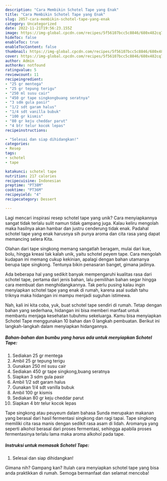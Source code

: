 ```yaml
---
description: "Cara Membikin Schotel Tape yang Enak"
title: "Cara Membikin Schotel Tape yang Enak"
slug: 2057-cara-membikin-schotel-tape-yang-enak
category: Uncategorized
date: 2022-11-21T19:56:23.155Z
image: https://img-global.cpcdn.com/recipes/5f56107bcc5c8846/680x482cq70/schotel-tape-foto-resep-utama.jpg
hideToc: false
enableToc: true
enableTocContent: false
thumbnail: https://img-global.cpcdn.com/recipes/5f56107bcc5c8846/680x482cq70/schotel-tape-foto-resep-utama.jpg
cover: https://img-global.cpcdn.com/recipes/5f56107bcc5c8846/680x482cq70/schotel-tape-foto-resep-utama.jpg
author: Admin
authorAv: notfound
ratingvalue: 5
reviewcount: 11
recipeingredient:
- "25 gr mentega"
- "25 gr tepung terigu"
- "250 ml susu cair"
- "450 gr tape singkongbuang seratnya"
- "3 sdm gula pasir"
- "1/2 sdt garam halus"
- "1/4 sdt vanilla bubuk"
- "100 gr kismis"
- "80 gr keju cheddar parut"
- "4 btr telur kocok lepas"
recipeinstructions:

- "Selesai dan siap dihidangkan!"
categories:
- Resep
tags:
- schotel
- tape

katakunci: schotel tape 
nutrition: 217 calories
recipecuisine: Indonesian
preptime: "PT38M"
cooktime: "PT36M"
recipeyield: "4"
recipecategory: Dessert

---
```





Lagi mencari inspirasi resep schotel tape yang unik? Cara menyiapkannya sangat tidak terlalu sulit namun tidak gampang juga. Kalau keliru mengolah maka hasilnya akan hambar dan justru cenderung tidak enak. Padahal schotel tape yang enak harusnya sih punya aroma dan cita rasa yang dapat memancing selera Kita.





Olahan dari tape singkong memang sangatlah beragam, mulai dari kue, bolu, hingga kreasi tak kalah unik, yaitu schotel peyem tape. Cara mengolah kudapan ini memang cukup kekinian, apalagi dengan bahan utamanya berupa tape singkong. Tentunya bikin penasaran banget, gimana jadinya.

Ada beberapa hal yang sedikit banyak mempengaruhi kualitas rasa dari schotel tape, pertama dari jenis bahan, lalu pemilihan bahan segar hingga cara membuat dan menghidangkannya. Tak perlu pusing kalau ingin menyiapkan schotel tape yang enak di rumah, karena asal sudah tahu triknya maka hidangan ini mampu menjadi suguhan istimewa.






Nah, kali ini kita coba, yuk, buat schotel tape sendiri di rumah. Tetap dengan bahan yang sederhana, hidangan ini bisa memberi manfaat untuk membantu menjaga kesehatan tubuhmu sekeluarga. Kamu bisa menyiapkan Schotel Tape menggunakan 10 bahan dan 0 langkah pembuatan. Berikut ini langkah-langkah dalam menyiapkan hidangannya.

<!--inarticleads1-->

##### Bahan-bahan dan bumbu yang harus ada untuk menyiapkan Schotel Tape:

1. Sediakan 25 gr mentega
1. Ambil 25 gr tepung terigu
1. Gunakan 250 ml susu cair
1. Sediakan 450 gr tape singkong,buang seratnya
1. Siapkan 3 sdm gula pasir
1. Ambil 1/2 sdt garam halus
1. Gunakan 1/4 sdt vanilla bubuk
1. Ambil 100 gr kismis
1. Sediakan 80 gr keju cheddar parut
1. Siapkan 4 btr telur kocok lepas


Tape singkong atau peuyeum dalam bahasa Sunda merupakan makanan yang berasal dari hasil fermentasi singkong dan ragi tapai. Tape singkong memiliki cita rasa manis dengan sedikit rasa asam di lidah. Aromanya yang seperti alkohol berasal dari proses fermentasi, sehingga apabila proses fermentasinya terlalu lama maka aroma alkohol pada tape. 

<!--inarticleads2-->

##### Instruksi untuk memasak Schotel Tape:


1. Selesai dan siap dihidangkan!



Gimana nih? Gampang kan? Itulah cara menyiapkan schotel tape yang bisa anda praktikkan di rumah. Semoga bermanfaat dan selamat mencoba!
